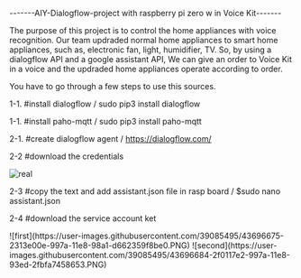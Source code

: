 -------AIY-Dialogflow-project with raspberry pi zero w in Voice Kit-------

The purpose of this project is to control the home appliances with voice recognition. Our team updraded normal home appliances to smart home appliances, such as, electronic fan, light, humidifier, TV. So, by using a dialogflow API and a google assistant API, We can give an order to Voice Kit in a voice and the updraded home appliances operate according to order. 

You have to go through a few steps to use this sources.

1-1. #install dialogflow / sudo pip3 install dialogflow

1-1. #install paho-mqtt / sudo pip3 install paho-mqtt

2-1. #create dialogflow agent / https://dialogflow.com/

2-2  #download the credentials 

![real](https://user-images.githubusercontent.com/39085495/43694573-efe2dc68-996e-11e8-8155-e3d4fadf0ca4.PNG)

2-3  #copy the text and add assistant.json file in rasp board / $sudo nano assistant.json 

2-4  #download the service account ket

<div>
![first](https://user-images.githubusercontent.com/39085495/43696675-2313e00e-997a-11e8-98a1-d662359f8be0.PNG)
![second](https://user-images.githubusercontent.com/39085495/43696684-2f0117e2-997a-11e8-93ed-2fbfa7458653.PNG)
</div>
